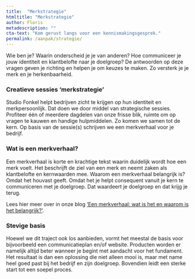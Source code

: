 ```yaml
---
title:  "Merkstrategie"
htmltitle: "Merkstrategie"
author: Floris
metadescription: ""
cta-text: "Kom gerust langs voor een kennismakingsgesprek."
permalink: /aanpak/strategie/
---
```


Wie ben je? Waarin onderscheid je je van anderen? Hoe communiceer je jouw identiteit en klantbelofte naar je doelgroep? De antwoorden op deze vragen geven je richting en helpen je om keuzes te maken. Zo versterk je je merk en je herkenbaarheid. 

### Creatieve sessies ‘merkstrategie’
Studio Fonkel helpt bedrijven zicht te krijgen op hun identiteit en merkpersoonlijk. Dat doen we door middel van strategische sessies. Profiteer één of meerdere dagdelen van onze frisse blik, ruimte om op vragen te kauwen en handige hulpmiddelen. Zo komen we samen tot de kern. Op basis van de sessie(s) schrijven we een merkverhaal voor je bedrijf.

### Wat is een merkverhaal?
Een merkverhaal is korte en krachtige tekst waarin duidelijk wordt hoe een merk voelt. Het beschrijft de ziel van een merk en neemt zaken als klantbelofte en kernwaarden mee. Waarom een merkverhaal belangrijk is? Omdat het houvast geeft. Omdat het je helpt consequent vanuit je kern te communiceren met je doelgroep. Dat waardeert je doelgroep en dat krijg je terug.

Lees hier meer over in onze blog <a href="/blogs/Merkverhaal/">‘Een merkverhaal: wat is het en waarom is het belangrijk?’</a>.

### Stevige basis
Hoewel we dit traject ook los aanbieden, vormt het meestal de basis voor bijvoorbeeld een communicatieplan en/of website. Producten worden er namelijk altijd beter wanneer je begint met aandacht voor het fundament. Het resultaat is dan een oplossing die niet alleen mooi is, maar met name heel goed past bij het bedrijf en zijn doelgroep. Bovendien leidt een sterke start tot een soepel proces.
